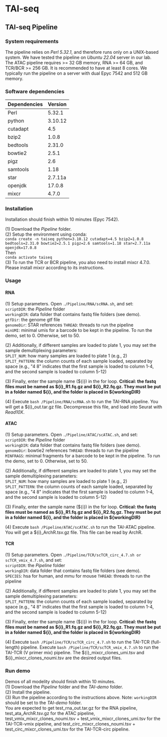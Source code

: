 # TAI-seq #

## TAI-seq Pipeline ##
### System requirements ###
The pipeline relies on _Perl 5.32.1_, and therefore runs only on a UNIX-based system. We have tested the pipeline on _Ubuntu 22.04_ server in our lab.  
The ATAC pipeline requires >= 32 GB memory, RNA >= 64 GB, and TCR/BCR >= 256 GB. It is recommended to have at least 8 cores. We typically run the pipeline on a server with dual Epyc 7542 and 512 GB memory.

### Software dependencies ###
Dependencies  | Version
------------- | -------------
Perl | 5.32.1
python | 3.10.12
cutadapt | 4.5
bzip2 | 1.0.8
bedtools | 2.31.0
bowtie2 | 2.5.1
pigz | 2.6
samtools | 1.18
star | 2.7.11a
openjdk | 17.0.8
mixcr | 4.7.0

### Installation ###
Installation should finish within 10 minutes (Epyc 7542). 

(1) Download the *Pipeline* folder.  
(2) Setup the environment using conda:  
`conda create -n taiseq python=3.10.12 cutadapt=4.5 bzip2=1.0.8 bedtools=2.31.0 bowtie2=2.5.1 pigz=2.6 samtools=1.18 star=2.7.11a openjdk=17.0.8`  
Then  
`conda activate taiseq`  
(3) To run the TCR or BCR pipeline, you also need to install mixcr 4.7.0. Please install mixcr according to its instructions.

### Usage ###
#### RNA ####
(1) Setup parameters. Open `./Pipeline/RNA/scRNA.sh`, and set:  
`scriptDIR`: the _Pipeline_ folder  
`workingDIR`: data folder that contains fastq file folders (see demo).   
`gtfDir`: the genome gtf file  
`genomeDir`: STAR references
`THREAD`: threads to run the pipeline  
`minUMI`: minimal umis for a barcode to be kept in the pipeline. To run the demo, set to 0. Otherwise, set to 50.  

(2) Additionally, if different samples are loaded to plate 1, you may set the sample demultiplexing parameters:  
`SPLIT_NUM`: how many samples are loaded to plate 1 (e.g., 2)  
`SPLIT_PATTERN`: the column counts of each sample loaded, separated by space (e.g., "4 8" indicates that the first sample is loaded to column 1-4, and the second sample is loaded to column 5-12)  

(3) Finally, enter the sample name (${i}) in the for loop. **Critical: the fastq files must be named as ${i}_R1.fq.gz and ${i}_R2.fq.gz. They must be put in a folder named ${i}, and the folder is placed in ${workingDIR}**  

(4) Execute `bash /Pipeline/RNA/scRNA.sh` to run the TAI-RNA pipeline. You will get a ${i}_out.tar.gz file. Decompresse this file, and load into Seurat with _Read10X_.

#### ATAC ####
(1) Setup parameters. Open `./Pipeline/ATAC/scATAC.sh`, and set:  
`scriptDIR`: the _Pipeline_ folder  
`workingDIR`: data folder that contains fastq file folders (see demo).   
`genomeDir`: bowtie2 references
`THREAD`: threads to run the pipeline  
`MINFRAGS`: minimal fragments for a barcode to be kept in the pipeline. To run the demo, set to 0. Otherwise, set to 50.  

(2) Additionally, if different samples are loaded to plate 1, you may set the sample demultiplexing parameters:  
`SPLIT_NUM`: how many samples are loaded to plate 1 (e.g., 2)  
`SPLIT_PATTERN`: the column counts of each sample loaded, separated by space (e.g., "4 8" indicates that the first sample is loaded to column 1-4, and the second sample is loaded to column 5-12)  

(3) Finally, enter the sample name (${i}) in the for loop. **Critical: the fastq files must be named as ${i}_R1.fq.gz and ${i}_R2.fq.gz. They must be put in a folder named ${i}, and the folder is placed in ${workingDIR}**

(4) Execute `bash /Pipeline/ATAC/scATAC.sh` to run the TAI-ATAC pipeline. You will get a ${i}_ArchR.tsv.gz file. This file can be read by ArchR.

#### TCR ####
(1) Setup parameters. Open `./Pipeline/TCR/scTCR_circ_4.7.sh or scTCR_vmix_4.7.sh`, and set:  
`scriptDIR`: the _Pipeline_ folder  
`workingDIR`: data folder that contains fastq file folders (see demo).   
`SPECIES`: hsa for human, and mmu for mouse
`THREAD`: threads to run the pipeline  

(2) Additionally, if different samples are loaded to plate 1, you may set the sample demultiplexing parameters:  
`SPLIT_PATTERN`: the column counts of each sample loaded, separated by space (e.g., "4 8" indicates that the first sample is loaded to column 1-4, and the second sample is loaded to column 5-12)  

(3) Finally, enter the sample name (${i}) in the for loop. **Critical: the fastq files must be named as ${i}_R1.fq.gz and ${i}_R2.fq.gz. They must be put in a folder named ${i}, and the folder is placed in ${workingDIR}**

(4) Execute `bash /Pipeline/TCR/scTCR_circ_4.7.sh` to run the TAI-TCR (full-length) pipeline. Execute `bash /Pipeline/TCR/scTCR_vmix_4.7.sh` to run the TAI-TCR (V primer mix) pipeline. The ${i}_mixcr_clones_umi.tsv and ${i}_mixcr_clones_noumi.tsv are the desired output files.  

### Run demo ###
Demos of all modelity should finish within 10 minutes.  
(1) Download the *Pipeline* folder and the *TAI-demo* folder.  
(2) Install the pipeline.  
(3) Run the pipeline according to the instructions above. Note: `workingDIR` should be set to the *TAI-demo* folder.  
You are expected to get test_rna_out.tar.gz for the RNA pipeline, test_ata_ArchR.tsv.gz for the ATAC pipeline, test_vmix_mixcr_clones_noumi.tsv + test_vmix_mixcr_clones_umi.tsv for the TAI-TCR-vmix pipeline, and test_circ_mixcr_clones_noumi.tsv + test_circ_mixcr_clones_umi.tsv for the TAI-TCR-circ pipeline.  





